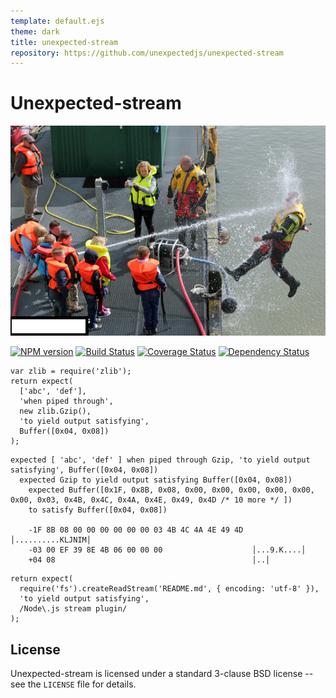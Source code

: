 ```yaml
---
template: default.ejs
theme: dark
title: unexpected-stream
repository: https://github.com/unexpectedjs/unexpected-stream
---
```


# Unexpected-stream

![Unexpected stream](logoImage.png)

[![NPM version](https://badge.fury.io/js/unexpected-stream.svg)](http://badge.fury.io/js/unexpected-stream)
[![Build Status](https://travis-ci.org/unexpectedjs/unexpected-stream.svg?branch=master)](https://travis-ci.org/unexpectedjs/unexpected-stream)
[![Coverage Status](https://coveralls.io/repos/unexpectedjs/unexpected-stream/badge.svg)](https://coveralls.io/r/unexpectedjs/unexpected-stream)
[![Dependency Status](https://david-dm.org/unexpectedjs/unexpected-stream.svg)](https://david-dm.org/unexpectedjs/unexpected-stream)

```js#async:true
var zlib = require('zlib');
return expect(
  ['abc', 'def'],
  'when piped through',
  new zlib.Gzip(),
  'to yield output satisfying',
  Buffer([0x04, 0x08])
);
```

```output
expected [ 'abc', 'def' ] when piped through Gzip, 'to yield output satisfying', Buffer([0x04, 0x08])
  expected Gzip to yield output satisfying Buffer([0x04, 0x08])
    expected Buffer([0x1F, 0x8B, 0x08, 0x00, 0x00, 0x00, 0x00, 0x00, 0x00, 0x03, 0x4B, 0x4C, 0x4A, 0x4E, 0x49, 0x4D /* 10 more */ ])
    to satisfy Buffer([0x04, 0x08])

    -1F 8B 08 00 00 00 00 00 00 03 4B 4C 4A 4E 49 4D  │..........KLJNIM│
    -03 00 EF 39 8E 4B 06 00 00 00                    │...9.K....│
    +04 08                                            │..│
```

```js#async:true
return expect(
  require('fs').createReadStream('README.md', { encoding: 'utf-8' }),
  'to yield output satisfying',
  /Node\.js stream plugin/
);
```

License
-------

Unexpected-stream is licensed under a standard 3-clause BSD license -- see
the `LICENSE` file for details.
